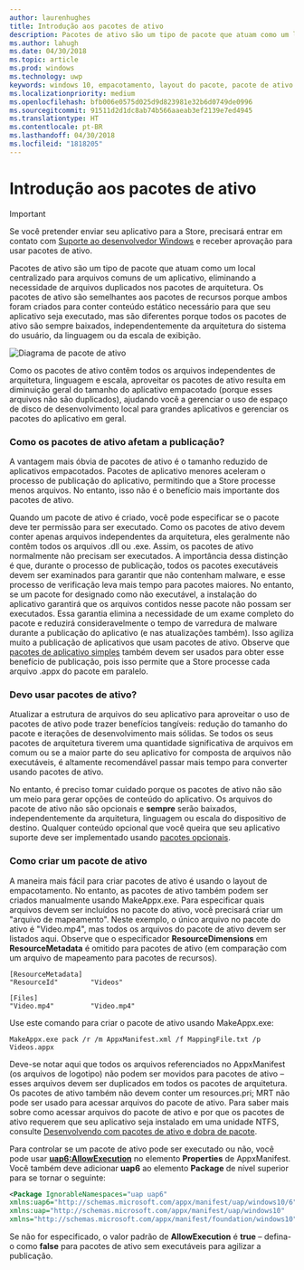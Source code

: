 ```yaml
---
author: laurenhughes
title: Introdução aos pacotes de ativo
description: Pacotes de ativo são um tipo de pacote que atuam como um local centralizado para arquivos comuns de um aplicativo, eliminando a necessidade de arquivos duplicados nos pacotes de arquitetura.
ms.author: lahugh
ms.date: 04/30/2018
ms.topic: article
ms.prod: windows
ms.technology: uwp
keywords: windows 10, empacotamento, layout do pacote, pacote de ativo
ms.localizationpriority: medium
ms.openlocfilehash: bfb006e0575d025d9d823981e32b6d0749de0996
ms.sourcegitcommit: 91511d2d1dc8ab74b566aaeab3ef2139e7ed4945
ms.translationtype: HT
ms.contentlocale: pt-BR
ms.lasthandoff: 04/30/2018
ms.locfileid: "1818205"
---
```

# <a name="introduction-to-asset-packages"></a>Introdução aos pacotes de ativo

> [!IMPORTANT]
> Se você pretender enviar seu aplicativo para a Store, precisará entrar em contato com [Suporte ao desenvolvedor Windows](https://developer.microsoft.com/windows/support) e receber aprovação para usar pacotes de ativo.

Pacotes de ativo são um tipo de pacote que atuam como um local centralizado para arquivos comuns de um aplicativo, eliminando a necessidade de arquivos duplicados nos pacotes de arquitetura. Os pacotes de ativo são semelhantes aos pacotes de recursos porque ambos foram criados para conter conteúdo estático necessário para que seu aplicativo seja executado, mas são diferentes porque todos os pacotes de ativo são sempre baixados, independentemente da arquitetura do sistema do usuário, da linguagem ou da escala de exibição.

![Diagrama de pacote de ativo](images/primary-bundle.png)

Como os pacotes de ativo contêm todos os arquivos independentes de arquitetura, linguagem e escala, aproveitar os pacotes de ativo resulta em diminuição geral do tamanho do aplicativo empacotado (porque esses arquivos não são duplicados), ajudando você a gerenciar o uso de espaço de disco de desenvolvimento local para grandes aplicativos e gerenciar os pacotes do aplicativo em geral. 

### <a name="how-do-asset-packages-affect-publishing"></a>Como os pacotes de ativo afetam a publicação?
A vantagem mais óbvia de pacotes de ativo é o tamanho reduzido de aplicativos empacotados. Pacotes de aplicativo menores aceleram o processo de publicação do aplicativo, permitindo que a Store processe menos arquivos. No entanto, isso não é o benefício mais importante dos pacotes de ativo.

Quando um pacote de ativo é criado, você pode especificar se o pacote deve ter permissão para ser executado. Como os pacotes de ativo devem conter apenas arquivos independentes da arquitetura, eles geralmente não contêm todos os arquivos .dll ou .exe. Assim, os pacotes de ativo normalmente não precisam ser executados. A importância dessa distinção é que, durante o processo de publicação, todos os pacotes executáveis devem ser examinados para garantir que não contenham malware, e esse processo de verificação leva mais tempo para pacotes maiores. No entanto, se um pacote for designado como não executável, a instalação do aplicativo garantirá que os arquivos contidos nesse pacote não possam ser executados. Essa garantia elimina a necessidade de um exame completo do pacote e reduzirá consideravelmente o tempo de varredura de malware durante a publicação do aplicativo (e nas atualizações também). Isso agiliza muito a publicação de aplicativos que usam pacotes de ativo. Observe que [pacotes de aplicativo simples](flat-bundles.md) também devem ser usados para obter esse benefício de publicação, pois isso permite que a Store processe cada arquivo .appx do pacote em paralelo. 


### <a name="should-i-use-asset-packages"></a>Devo usar pacotes de ativo?
Atualizar a estrutura de arquivos do seu aplicativo para aproveitar o uso de pacotes de ativo pode trazer benefícios tangíveis: redução do tamanho do pacote e iterações de desenvolvimento mais sólidas. Se todos os seus pacotes de arquitetura tiverem uma quantidade significativa de arquivos em comum ou se a maior parte do seu aplicativo for composta de arquivos não executáveis, é altamente recomendável passar mais tempo para converter usando pacotes de ativo.

No entanto, é preciso tomar cuidado porque os pacotes de ativo não são um meio para gerar opções de conteúdo do aplicativo. Os arquivos do pacote de ativo não são opcionais e **sempre** serão baixados, independentemente da arquitetura, linguagem ou escala do dispositivo de destino. Qualquer conteúdo opcional que você queira que seu aplicativo suporte deve ser implementado usando [pacotes opcionais](optional-packages.md). 


### <a name="how-to-create-an-asset-package"></a>Como criar um pacote de ativo
A maneira mais fácil para criar pacotes de ativo é usando o layout de empacotamento. No entanto, as pacotes de ativo também podem ser criados manualmente usando MakeAppx.exe. Para especificar quais arquivos devem ser incluídos no pacote do ativo, você precisará criar um "arquivo de mapeamento". Neste exemplo, o único arquivo no pacote do ativo é "Video.mp4", mas todos os arquivos do pacote de ativo devem ser listados aqui. Observe que o especificador **ResourceDimensions** em **ResourceMetadata** é omitido para pacotes de ativo (em comparação com um arquivo de mapeamento para pacotes de recursos).

```example 
[ResourceMetadata]
"ResourceId"        "Videos"

[Files]
"Video.mp4"         "Video.mp4"
```

Use este comando para criar o pacote de ativo usando MakeAppx.exe: 

```syntax 
MakeAppx.exe pack /r /m AppxManifest.xml /f MappingFile.txt /p Videos.appx
```
Deve-se notar aqui que todos os arquivos referenciados no AppxManifest (os arquivos de logotipo) não podem ser movidos para pacotes de ativo – esses arquivos devem ser duplicados em todos os pacotes de arquitetura. Os pacotes de ativo também não devem conter um resources.pri; MRT não pode ser usado para acessar arquivos do pacote de ativo. Para saber mais sobre como acessar arquivos do pacote de ativo e por que os pacotes de ativo requerem que seu aplicativo seja instalado em uma unidade NTFS, consulte [Desenvolvendo com pacotes de ativo e dobra de pacote](Package-Folding.md).

Para controlar se um pacote de ativo pode ser executado ou não, você pode usar **[uap6:AllowExecution](https://docs.microsoft.com/uwp/schemas/appxpackage/uapmanifestschema/element-uap6-allowexecution)** no elemento **Properties** de AppxManifest. Você também deve adicionar **uap6** ao elemento **Package** de nível superior para se tornar o seguinte: 

```XML
<Package IgnorableNamespaces="uap uap6" 
xmlns:uap6="http://schemas.microsoft.com/appx/manifest/uap/windows10/6" 
xmlns:uap="http://schemas.microsoft.com/appx/manifest/uap/windows10" 
xmlns="http://schemas.microsoft.com/appx/manifest/foundation/windows10">
```

 Se não for especificado, o valor padrão de **AllowExecution** é **true** – defina-o como **false** para pacotes de ativo sem executáveis para agilizar a publicação.  



